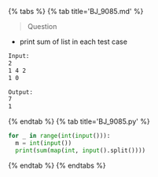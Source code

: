 {% tabs %}
{% tab title='BJ_9085.md' %}

> Question

* print sum of list in each test case

```txt
Input:
2
1 4 2
1 0

Output:
7
1
```

{% endtab %}
{% tab title='BJ_9085.py' %}

```py
for _ in range(int(input())):
  m = int(input())
  print(sum(map(int, input().split())))
```

{% endtab %}
{% endtabs %}

